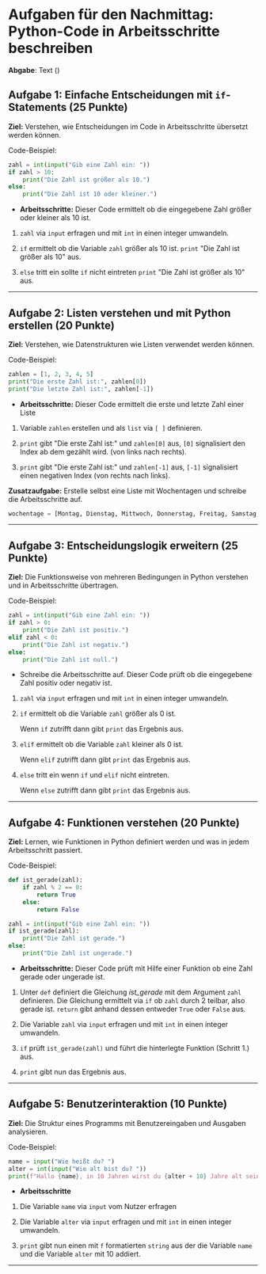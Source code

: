 
# Aufgaben für den Nachmittag: Python-Code in Arbeitsschritte beschreiben

**Abgabe**: Text ()

## Aufgabe 1: Einfache Entscheidungen mit `if`-Statements (25 Punkte)

**Ziel:** Verstehen, wie Entscheidungen im Code in Arbeitsschritte übersetzt werden können.

Code-Beispiel:

```python
zahl = int(input("Gib eine Zahl ein: "))
if zahl > 10:
    print("Die Zahl ist größer als 10.")
else:
    print("Die Zahl ist 10 oder kleiner.")
```

- **Arbeitsschritte:**
Dieser Code ermittelt ob die eingegebene Zahl größer oder kleiner als 10 ist.


1.  ``zahl`` via ``input`` erfragen und mit ``int`` in einen integer umwandeln.


2.  ``if`` ermittelt ob die Variable ``zahl`` größer als 10 ist.
    ``print`` "Die Zahl ist größer als 10" aus.


3.  ``else`` tritt ein sollte ``if`` nicht eintreten
    ``print`` "Die Zahl ist größer als 10" aus.

---

## Aufgabe 2: Listen verstehen und mit Python erstellen (20 Punkte)

**Ziel:** Verstehen, wie Datenstrukturen wie Listen verwendet werden können.

Code-Beispiel:

```python
zahlen = [1, 2, 3, 4, 5]
print("Die erste Zahl ist:", zahlen[0])
print("Die letzte Zahl ist:", zahlen[-1])
```

- **Arbeitsschritte:**
Dieser Code ermittelt die erste und letzte Zahl einer Liste


1. Variable ``zahlen`` erstellen und als ``list`` via ``[ ]`` definieren.


2. ``print`` gibt "Die erste Zahl ist:" und ``zahlen[0]`` aus, ``[0]`` signalisiert den Index ab dem gezählt wird. (von links nach rechts).


3. ``print`` gibt "Die erste Zahl ist:" und ``zahlen[-1]`` aus, ``[-1]`` signalisiert einen negativen Index (von rechts nach links).



**Zusatzaufgabe:** Erstelle selbst eine Liste mit Wochentagen und schreibe die Arbeitsschritte auf.

```python
wochentage = [Montag, Dienstag, Mittwoch, Donnerstag, Freitag, Samstag, Sonntag]
```


---

## Aufgabe 3: Entscheidungslogik erweitern (25 Punkte)

**Ziel:** Die Funktionsweise von mehreren Bedingungen in Python verstehen und in Arbeitsschritte übertragen.

Code-Beispiel:

```python
zahl = int(input("Gib eine Zahl ein: "))
if zahl > 0:
    print("Die Zahl ist positiv.")
elif zahl < 0:
    print("Die Zahl ist negativ.")
else:
    print("Die Zahl ist null.")
```

- Schreibe die Arbeitsschritte auf.
Dieser Code prüft ob die eingegebene Zahl positiv oder negativ ist.


1. ``zahl`` via ``input`` erfragen und mit ``int`` in einen integer umwandeln.

2. ``if`` ermittelt ob die Variable ``zahl`` größer als 0 ist.

    Wenn ``if`` zutrifft dann gibt ``print`` das Ergebnis aus.


3. ``elif`` ermittelt ob die Variable ``zahl`` kleiner als 0 ist.

    Wenn ``elif`` zutrifft dann gibt ``print`` das Ergebnis aus.


4. ``else`` tritt ein wenn ``if`` und ``elif`` nicht eintreten.

    Wenn ``else`` zutrifft dann gibt ``print`` das Ergebnis aus.
---

## Aufgabe 4: Funktionen verstehen (20 Punkte)

**Ziel:** Lernen, wie Funktionen in Python definiert werden und was in jedem Arbeitsschritt passiert.

Code-Beispiel:

```python
def ist_gerade(zahl):
    if zahl % 2 == 0:
        return True
    else:
        return False

zahl = int(input("Gib eine Zahl ein: "))
if ist_gerade(zahl):
    print("Die Zahl ist gerade.")
else:
    print("Die Zahl ist ungerade.")
```

- **Arbeitsschritte:**
Dieser Code prüft mit Hilfe einer Funktion ob eine Zahl gerade oder ungerade ist.

1.  Unter ``def`` definiert die Gleichung *ist_gerade* mit dem Argument ``zahl`` definieren.
    Die Gleichung ermittelt via ``if`` ob ``zahl`` durch 2 teilbar, also gerade ist. 
    ``return`` gibt anhand dessen entweder ``True`` oder ``False`` aus.

2. Die Variable ``zahl`` via ``input`` erfragen und mit ``int`` in einen integer umwandeln.

3. ``if`` prüft ``ist_gerade(zahl)`` und führt die hinterlegte Funktion (Schritt 1.) aus.

4. ``print`` gibt nun das Ergebnis aus.
---

## Aufgabe 5: Benutzerinteraktion (10 Punkte)

**Ziel:** Die Struktur eines Programms mit Benutzereingaben und Ausgaben analysieren.

Code-Beispiel:

```python
name = input("Wie heißt du? ")
alter = int(input("Wie alt bist du? "))
print(f"Hallo {name}, in 10 Jahren wirst du {alter + 10} Jahre alt sein!")
```

- **Arbeitsschritte**
1. Die Variable ``name`` via ``input`` vom Nutzer erfragen


2. Die Variable ``alter`` via ``input`` erfragen und mit ``int`` in einen integer umwandeln.


3. ``print`` gibt nun einen mit ``f`` formatierten ``string`` aus der die Variable ``name`` und die Variable ``alter`` mit 10 addiert.
---
